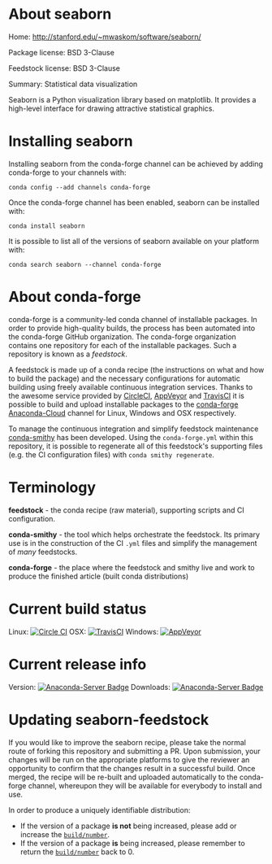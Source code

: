 About seaborn
=============

Home: http://stanford.edu/~mwaskom/software/seaborn/

Package license: BSD 3-Clause

Feedstock license: BSD 3-Clause

Summary: Statistical data visualization

Seaborn is a Python visualization library based on matplotlib. It
provides a high-level interface for drawing attractive statistical graphics.


Installing seaborn
==================

Installing seaborn from the conda-forge channel can be achieved by adding conda-forge to your channels with:

```
conda config --add channels conda-forge
```

Once the conda-forge channel has been enabled, seaborn can be installed with:

```
conda install seaborn
```

It is possible to list all of the versions of seaborn available on your platform with:

```
conda search seaborn --channel conda-forge
```


About conda-forge
=================

conda-forge is a community-led conda channel of installable packages.
In order to provide high-quality builds, the process has been automated into the
conda-forge GitHub organization. The conda-forge organization contains one repository
for each of the installable packages. Such a repository is known as a *feedstock*.

A feedstock is made up of a conda recipe (the instructions on what and how to build
the package) and the necessary configurations for automatic building using freely
available continuous integration services. Thanks to the awesome service provided by
[CircleCI](https://circleci.com/), [AppVeyor](http://www.appveyor.com/)
and [TravisCI](https://travis-ci.org/) it is possible to build and upload installable
packages to the [conda-forge](https://anaconda.org/conda-forge)
[Anaconda-Cloud](http://docs.anaconda.org/) channel for Linux, Windows and OSX respectively.

To manage the continuous integration and simplify feedstock maintenance
[conda-smithy](http://github.com/conda-forge/conda-smithy) has been developed.
Using the ``conda-forge.yml`` within this repository, it is possible to regenerate all of
this feedstock's supporting files (e.g. the CI configuration files) with ``conda smithy regenerate``.


Terminology
===========

**feedstock** - the conda recipe (raw material), supporting scripts and CI configuration.

**conda-smithy** - the tool which helps orchestrate the feedstock.
                   Its primary use is in the construction of the CI ``.yml`` files
                   and simplify the management of *many* feedstocks.

**conda-forge** - the place where the feedstock and smithy live and work to
                  produce the finished article (built conda distributions)

Current build status
====================

Linux: [![Circle CI](https://circleci.com/gh/conda-forge/seaborn-feedstock.svg?style=svg)](https://circleci.com/gh/conda-forge/seaborn-feedstock)
OSX: [![TravisCI](https://travis-ci.org/conda-forge/seaborn-feedstock.svg?branch=master)](https://travis-ci.org/conda-forge/seaborn-feedstock)
Windows: [![AppVeyor](https://ci.appveyor.com/api/projects/status/github/conda-forge/seaborn-feedstock?svg=True)](https://ci.appveyor.com/project/conda-forge/seaborn-feedstock/branch/master)

Current release info
====================
Version: [![Anaconda-Server Badge](https://anaconda.org/conda-forge/seaborn/badges/version.svg)](https://anaconda.org/conda-forge/seaborn)
Downloads: [![Anaconda-Server Badge](https://anaconda.org/conda-forge/seaborn/badges/downloads.svg)](https://anaconda.org/conda-forge/seaborn)


Updating seaborn-feedstock
==========================

If you would like to improve the seaborn recipe, please take the normal
route of forking this repository and submitting a PR. Upon submission, your changes will
be run on the appropriate platforms to give the reviewer an opportunity to confirm that the
changes result in a successful build. Once merged, the recipe will be re-built and uploaded
automatically to the conda-forge channel, whereupon they will be available for everybody to
install and use.

In order to produce a uniquely identifiable distribution:
 * If the version of a package **is not** being increased, please add or increase
   the [``build/number``](http://conda.pydata.org/docs/building/meta-yaml.html#build-number-and-string).
 * If the version of a package **is** being increased, please remember to return
   the [``build/number``](http://conda.pydata.org/docs/building/meta-yaml.html#build-number-and-string)
   back to 0.
